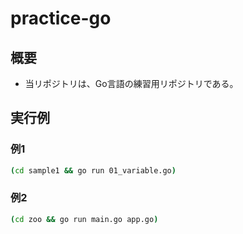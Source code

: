 # practice-go

## 概要

- 当リポジトリは、Go言語の練習用リポジトリである。

## 実行例

### 例1

```bash
(cd sample1 && go run 01_variable.go)
```

### 例2

```bash
(cd zoo && go run main.go app.go)
```
